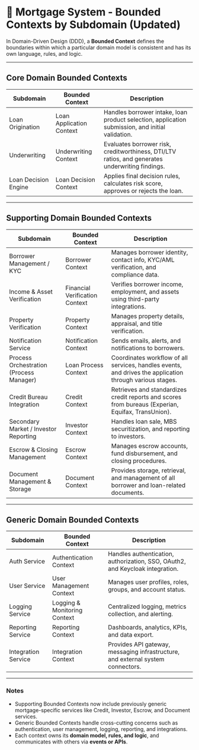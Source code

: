 # 📌 Mortgage System - Bounded Contexts by Subdomain (Updated)

In Domain-Driven Design (DDD), a **Bounded Context** defines the boundaries within which a particular domain model is consistent and has its own language, rules, and logic.

---

## **Core Domain Bounded Contexts**

| **Subdomain** | **Bounded Context** | **Description** |
|---------------|------------------|----------------|
| Loan Origination | Loan Application Context | Handles borrower intake, loan product selection, application submission, and initial validation. |
| Underwriting | Underwriting Context | Evaluates borrower risk, creditworthiness, DTI/LTV ratios, and generates underwriting findings. |
| Loan Decision Engine | Loan Decision Context | Applies final decision rules, calculates risk score, approves or rejects the loan. |

---

## **Supporting Domain Bounded Contexts**

| **Subdomain** | **Bounded Context** | **Description** |
|---------------|------------------|----------------|
| Borrower Management / KYC | Borrower Context | Manages borrower identity, contact info, KYC/AML verification, and compliance data. |
| Income & Asset Verification | Financial Verification Context | Verifies borrower income, employment, and assets using third-party integrations. |
| Property Verification | Property Context | Manages property details, appraisal, and title verification. |
| Notification Service | Notification Context | Sends emails, alerts, and notifications to borrowers. |
| Process Orchestration (Process Manager) | Loan Process Context | Coordinates workflow of all services, handles events, and drives the application through various stages. |
| Credit Bureau Integration | Credit Context | Retrieves and standardizes credit reports and scores from bureaus (Experian, Equifax, TransUnion). |
| Secondary Market / Investor Reporting | Investor Context | Handles loan sale, MBS securitization, and reporting to investors. |
| Escrow & Closing Management | Escrow Context | Manages escrow accounts, fund disbursement, and closing procedures. |
| Document Management & Storage | Document Context | Provides storage, retrieval, and management of all borrower and loan-related documents. |

---

## **Generic Domain Bounded Contexts**

| **Subdomain** | **Bounded Context** | **Description** |
|---------------|------------------|----------------|
| Auth Service | Authentication Context | Handles authentication, authorization, SSO, OAuth2, and Keycloak integration. |
| User Service | User Management Context | Manages user profiles, roles, groups, and account status. |
| Logging Service | Logging & Monitoring Context | Centralized logging, metrics collection, and alerting. |
| Reporting Service | Reporting Context | Dashboards, analytics, KPIs, and data export. |
| Integration Service | Integration Context | Provides API gateway, messaging infrastructure, and external system connectors. |

---

### **Notes**
- Supporting Bounded Contexts now include previously generic mortgage-specific services like Credit, Investor, Escrow, and Document services.
- Generic Bounded Contexts handle cross-cutting concerns such as authentication, user management, logging, reporting, and integrations.
- Each context owns its **domain model, rules, and logic**, and communicates with others via **events or APIs**.
